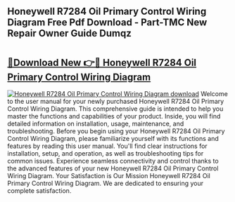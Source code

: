 ## Honeywell R7284 Oil Primary Control Wiring Diagram Free Pdf Download - Part-TMC New Repair Owner Guide Dumqz

# <h2><a href="http://dfhcfs.blite.top/?on=Honeywell+R7284+Oil+Primary+Control+Wiring+Diagram">🔗Download New 👉🔴 Honeywell R7284 Oil Primary Control Wiring Diagram</a></h2>

[![Honeywell R7284 Oil Primary Control Wiring Diagram download](https://i.imgur.com/lujVjoI.png)](http://dfhcfs.blite.top/?on=Honeywell+R7284+Oil+Primary+Control+Wiring+Diagram)
Welcome to the user manual for your newly purchased Honeywell R7284 Oil Primary Control Wiring Diagram. This comprehensive guide is intended to help you master the functions and capabilities of your product. Inside, you will find detailed information on installation, usage, maintenance, and troubleshooting. Before you begin using your Honeywell R7284 Oil Primary Control Wiring Diagram, please familiarize yourself with its functions and features by reading this user manual. You'll find clear instructions for installation, setup, and operation, as well as troubleshooting tips for common issues. Experience seamless connectivity and control thanks to the advanced features of your new Honeywell R7284 Oil Primary Control Wiring Diagram. Your Satisfaction is Our Mission Honeywell R7284 Oil Primary Control Wiring Diagram. We are dedicated to ensuring your complete satisfaction.
